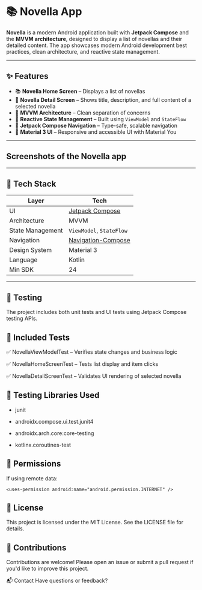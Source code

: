 # 📚 Novella App

**Novella** is a modern Android application built with **Jetpack Compose** and the **MVVM architecture**, designed to display a list of novellas and their detailed content. The app showcases modern Android development best practices, clean architecture, and reactive state management.

---

## ✨ Features

- 📚 **Novella Home Screen** – Displays a list of novellas
- 📖 **Novella Detail Screen** – Shows title, description, and full content of a selected novella
- 🧠 **MVVM Architecture** – Clean separation of concerns
- 🔄 **Reactive State Management** – Built using `ViewModel` and `StateFlow`
- 🚀 **Jetpack Compose Navigation** – Type-safe, scalable navigation
- 🎨 **Material 3 UI** – Responsive and accessible UI with Material You

---

## Screenshots of the Novella app

---

## 🧰 Tech Stack

| Layer             | Tech                                     |
|------------------|------------------------------------------|
| UI               | [Jetpack Compose](https://developer.android.com/jetpack/compose) |
| Architecture     | MVVM                                     |
| State Management | `ViewModel`, `StateFlow`                 |
| Navigation       | [Navigation-Compose](https://developer.android.com/jetpack/compose/navigation) |
| Design System    | Material 3                               |
| Language         | Kotlin                                   |
| Min SDK          | 24                                       |

---

## 🧪 Testing
The project includes both unit tests and UI tests using Jetpack Compose testing APIs.

## 🧱 Included Tests
✅ NovellaViewModelTest – Verifies state changes and business logic

✅ NovellaHomeScreenTest – Tests list display and item clicks

✅ NovellaDetailScreenTest – Validates UI rendering of selected novella

## 🧪 Testing Libraries Used
- junit

- androidx.compose.ui.test.junit4

- androidx.arch.core:core-testing

- kotlinx.coroutines-test

## 🔐 Permissions
If using remote data:
```
<uses-permission android:name="android.permission.INTERNET" />
```


## 📝 License
This project is licensed under the MIT License.
See the LICENSE file for details.

## 🤝 Contributions
Contributions are welcome!
Please open an issue or submit a pull request if you'd like to improve this project.

📬 Contact
Have questions or feedback?



